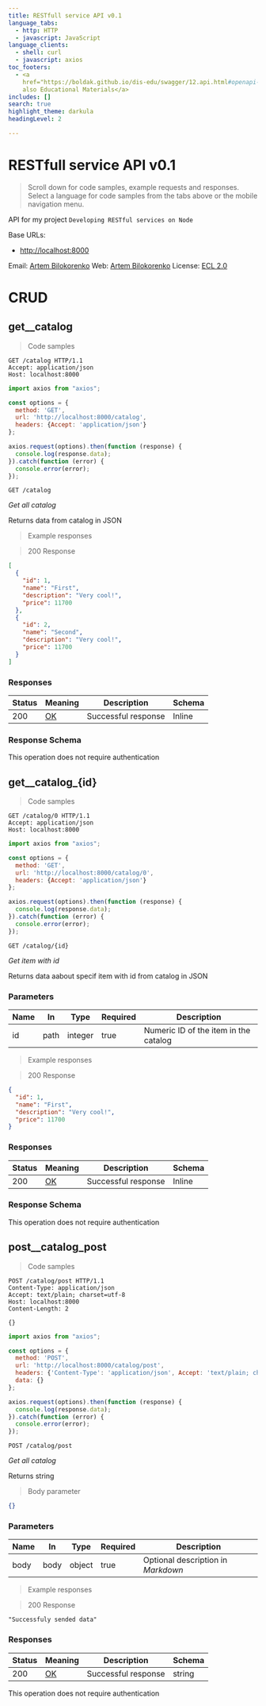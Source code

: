 ```yaml
---
title: RESTfull service API v0.1
language_tabs:
  - http: HTTP
  - javascript: JavaScript
language_clients:
  - shell: curl
  - javascript: axios
toc_footers:
  - <a
    href="https://boldak.github.io/dis-edu/swagger/12.api.html#openapi-swagger">See
    also Educational Materials</a>
includes: []
search: true
highlight_theme: darkula
headingLevel: 2

---
```


<!-- Generator: Widdershins v4.0.1 -->

<h1 id="restfull-service-api">RESTfull service API v0.1</h1>

> Scroll down for code samples, example requests and responses. Select a language for code samples from the tabs above or the mobile navigation menu.

API for my project `Developing RESTful services on Node` 

Base URLs:

* <a href="http://localhost:8000">http://localhost:8000</a>

Email: <a href="mailto:abilokorenko@gmail.com">Artem Bilokorenko</a> Web: <a href="https://gvbilokorenko.github.io/edu-dis-labs/">Artem Bilokorenko</a> 
License: <a href="https://gvbilokorenko.github.io/edu-dis-labs/license.html">ECL 2.0</a>

<h1 id="restfull-service-api-crud">CRUD</h1>

## get__catalog

> Code samples

```http
GET /catalog HTTP/1.1
Accept: application/json
Host: localhost:8000

```

```javascript
import axios from "axios";

const options = {
  method: 'GET',
  url: 'http://localhost:8000/catalog',
  headers: {Accept: 'application/json'}
};

axios.request(options).then(function (response) {
  console.log(response.data);
}).catch(function (error) {
  console.error(error);
});
```

`GET /catalog`

*Get all catalog*

Returns data from catalog in JSON

> Example responses

> 200 Response

```json
[
  {
    "id": 1,
    "name": "First",
    "description": "Very cool!",
    "price": 11700
  },
  {
    "id": 2,
    "name": "Second",
    "description": "Very cool!",
    "price": 11700
  }
]
```

<h3 id="get__catalog-responses">Responses</h3>

|Status|Meaning|Description|Schema|
|---|---|---|---|
|200|[OK](https://tools.ietf.org/html/rfc7231#section-6.3.1)|Successful response|Inline|

<h3 id="get__catalog-responseschema">Response Schema</h3>

<aside class="success">
This operation does not require authentication
</aside>

## get__catalog_{id}

> Code samples

```http
GET /catalog/0 HTTP/1.1
Accept: application/json
Host: localhost:8000

```

```javascript
import axios from "axios";

const options = {
  method: 'GET',
  url: 'http://localhost:8000/catalog/0',
  headers: {Accept: 'application/json'}
};

axios.request(options).then(function (response) {
  console.log(response.data);
}).catch(function (error) {
  console.error(error);
});
```

`GET /catalog/{id}`

*Get item with id*

Returns data aabout specif item with id from catalog in JSON

<h3 id="get__catalog_{id}-parameters">Parameters</h3>

|Name|In|Type|Required|Description|
|---|---|---|---|---|
|id|path|integer|true|Numeric ID of the item in the catalog|

> Example responses

> 200 Response

```json
{
  "id": 1,
  "name": "First",
  "description": "Very cool!",
  "price": 11700
}
```

<h3 id="get__catalog_{id}-responses">Responses</h3>

|Status|Meaning|Description|Schema|
|---|---|---|---|
|200|[OK](https://tools.ietf.org/html/rfc7231#section-6.3.1)|Successful response|Inline|

<h3 id="get__catalog_{id}-responseschema">Response Schema</h3>

<aside class="success">
This operation does not require authentication
</aside>

## post__catalog_post

> Code samples

```http
POST /catalog/post HTTP/1.1
Content-Type: application/json
Accept: text/plain; charset=utf-8
Host: localhost:8000
Content-Length: 2

{}
```

```javascript
import axios from "axios";

const options = {
  method: 'POST',
  url: 'http://localhost:8000/catalog/post',
  headers: {'Content-Type': 'application/json', Accept: 'text/plain; charset=utf-8'},
  data: {}
};

axios.request(options).then(function (response) {
  console.log(response.data);
}).catch(function (error) {
  console.error(error);
});
```

`POST /catalog/post`

*Get all catalog*

Returns string

> Body parameter

```json
{}
```

<h3 id="post__catalog_post-parameters">Parameters</h3>

|Name|In|Type|Required|Description|
|---|---|---|---|---|
|body|body|object|true|Optional description in *Markdown*|

> Example responses

> 200 Response

```
"Successfuly sended data"
```

<h3 id="post__catalog_post-responses">Responses</h3>

|Status|Meaning|Description|Schema|
|---|---|---|---|
|200|[OK](https://tools.ietf.org/html/rfc7231#section-6.3.1)|Successful response|string|

<aside class="success">
This operation does not require authentication
</aside>

